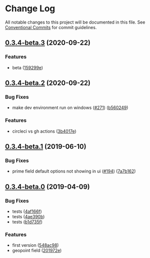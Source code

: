 # Change Log

All notable changes to this project will be documented in this file.
See [Conventional Commits](https://conventionalcommits.org) for commit guidelines.

## [0.3.4-beta.3](https://github.com/birkir/prime/tree/master/packages/prime-field-geopoint/compare/v0.3.4-beta.2...v0.3.4-beta.3) (2020-09-22)

### Features

- beta ([159299e](https://github.com/birkir/prime/tree/master/packages/prime-field-geopoint/commit/159299e))

## [0.3.4-beta.2](https://github.com/birkir/prime/tree/master/packages/prime-field-geopoint/compare/v0.3.4-beta.1...v0.3.4-beta.2) (2020-09-22)

### Bug Fixes

- make dev environment run on windows ([#271](https://github.com/birkir/prime/tree/master/packages/prime-field-geopoint/issues/271)) ([b560249](https://github.com/birkir/prime/tree/master/packages/prime-field-geopoint/commit/b560249))

### Features

- circleci vs gh actions ([3b4017e](https://github.com/birkir/prime/tree/master/packages/prime-field-geopoint/commit/3b4017e))

## [0.3.4-beta.1](https://github.com/birkir/prime/tree/master/packages/prime-field-geopoint/compare/v0.3.4-beta.0...v0.3.4-beta.1) (2019-06-10)

### Bug Fixes

- prime field default options not showing in ui ([#194](https://github.com/birkir/prime/tree/master/packages/prime-field-geopoint/issues/194)) ([7a7b162](https://github.com/birkir/prime/tree/master/packages/prime-field-geopoint/commit/7a7b162))

## [0.3.4-beta.0](https://github.com/birkir/prime/tree/master/packages/prime-field-geopoint/compare/v0.3.3-beta.9...v0.3.4-beta.0) (2019-04-09)

### Bug Fixes

- tests ([4af166f](https://github.com/birkir/prime/tree/master/packages/prime-field-geopoint/commit/4af166f))
- tests ([4ae390b](https://github.com/birkir/prime/tree/master/packages/prime-field-geopoint/commit/4ae390b))
- tests ([b1d735f](https://github.com/birkir/prime/tree/master/packages/prime-field-geopoint/commit/b1d735f))

### Features

- first version ([548ac98](https://github.com/birkir/prime/tree/master/packages/prime-field-geopoint/commit/548ac98))
- geopoint field ([201972e](https://github.com/birkir/prime/tree/master/packages/prime-field-geopoint/commit/201972e))
